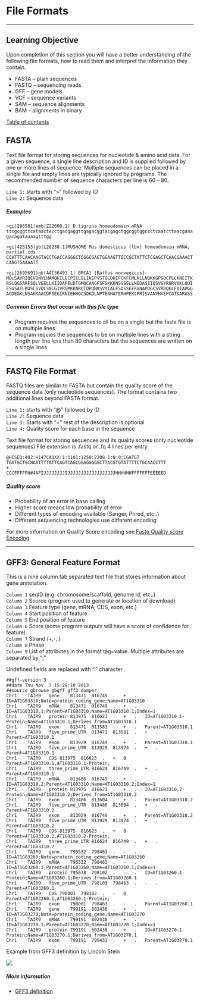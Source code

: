 # File Formats
---
## Learning Objective
Upon completion of this section you will have a better understanding of the following file formats, how to read them and interpret the information they contain.

* FASTA – plain sequences
* FASTQ – sequencing reads
* GFF – gene models
* VCF – sequence variants
* SAM – sequence alignments
* BAM – alignments in binary


[Table of contents](/index.md)

## FASTA

Text file format for storing sequences
for nucleotide & amino acid data.  For a given sequence, a single line description and ID is supplied followed by one or more lines of sequence.  Multiple sequences can be placed in a single file and empty lines are typically ignored by programs.  The recommended number of sequence characters per line is 60 – 80.

```Line 1:``` starts with “>” followed by ID  
```Line 2:``` Sequence data  

##### Examples
```
>gi|296581|emb|Z22600.1| D.tigrina homeodomain mRNA
ttcgcggttcataactacctgacgaggttgagacggtacgagctggcggtggccctcaatcttaacgaaa
gacagataaaagtttgg
```
```
>gi|425153|gb|L26238.1|MUSHOME Mus domesticus (lbx) homeodomain mRNA, partial cds
CCATTTCAACAAGTACCTGACCAGGGCTCGGCGAGTGGAAGTTGCCGCTATTCTCGAGCTCAACGAAACT
CAAGTGAAAATT
```
```
>gi|2695691|gb|AAC36493.1| BRCA1 [Rattus norvegicus]
MDLSAVRIQEVQNVLHAMQKILECPICLELIKEPVSTQCDHIFCKFCMLKLLNQKKGPSQCPLCKNEITK
RSLQGSARFSQLVEELLKIIDAFELDTGMQCANGFSFSKKKNSSSELLNEDASIIQSVGYRNRVKKLQQI
ESGSATLKDSLSVQLSNLGIVRSMKKNRQTQPQNKSVYIALESDSSEERVNAPDGCSVRDQELFQIAPGG
AGDEGKLNSAKKAACDFSEGIRNIEHHQCSDKDLNPTENHATERHPEKCPRISVANVHVEPCGTDARASS
```

##### Common Errors that occur with this file type

* Program requires the sequences to all be on a single but the fasta file is on multiple lines
* Program requies the sequences to be on multiple lines with a string length per line less than 80 characters but the sequences are written on a single lines

---

## FASTQ File Format

FASTQ files are similar to FASTA but contain the quality score of the sequence data (only nucleotide sequences). The format contains two additional lines beyond FASTA format.

```Line 1:``` starts with “@” followed by ID  
```Line 2:``` Sequence data  
```Line 3:``` Starts with “+”       rest of the description is optional  
```Line 4:``` Quality score for each base in the sequence


Text file format for storing sequences and its quality scores (only nucleotide sequences)
File extension is .fastq or .fq
4 lines per entry

```
@HISEQ:402:H147CADXX:1:1101:1250:2208 1:N:0:CGATGT
TGATGCTGCNAATTTTATTCAGTCAGCGGAGGGGGCTTACGTGTATTTTCTGCAACCTTT
+
CCCFFFFFH#4AFIJJJJJJJJIJJJJJJJJJJJJJJJJJJHHHHHHFFFFFFFEEEEED
```

##### Quality score

* Probability of an error in base calling
* Higher score means low probability of error
* Different types of encoding available (Sanger, Phred, etc..)
* Different sequencing technologies use different encoding

For more information on Quality Score encoding see [Fastq Quality score Encoding](introduction/fastqquality-Score-encoding.md)


---

## GFF3: General Feature Format

This is a nine column tab separated text file that stores information about gene annotation.

```Column 1```  seqID (e.g. chromosome/scaffold, genome id, etc..)  
```Column 2```  Source (program used to generate or location of download)  
```Column 3```  Feature type (gene, mRNA, CDS, exon, etc.)  
```Column 4```  Start position of feature  
```Column 5```  End position of feature  
```Column 6```  Score (some program outputs will have a score of confidence for feature)  
```Column 7```  Strand (+,-,.)  
```Column 8```  Phase  
```Column 9```  List of attributes in the format tag=value. Multiple attributes are separated by “;”

Undefined fields are replaced with “.” character


```
##gff-version 3
##date Thu Nov  7 15:29:10 2013
##source gbrowse gbgff gff3 dumper
Chr1	TAIR9	gene	813471	816749	.	+	.	ID=AT1G03310;Note=protein_coding_gene;Name=AT1G03310
Chr1	TAIR9	mRNA	813471	816749	.	+	.	ID=AT1G03310.1;Parent=AT1G03310;Name=AT1G03310.1;Index=1
Chr1	TAIR9	protein	813975	816623	.	+	.	ID=AT1G03310.1-Protein;Name=AT1G03310.1;Derives_from=AT1G03310.1
Chr1	TAIR9	exon	813471	813581	.	+	.	Parent=AT1G03310.1
Chr1	TAIR9	five_prime_UTR	813471	813581	.	+	.	Parent=AT1G03310.1
Chr1	TAIR9	exon	813929	816749	.	+	.	Parent=AT1G03310.1
Chr1	TAIR9	five_prime_UTR	813929	813974	.	+	.	Parent=AT1G03310.1
Chr1	TAIR9	CDS	813975	816623	.	+	0	Parent=AT1G03310.1,AT1G03310.1-Protein;
Chr1	TAIR9	three_prime_UTR	816624	816749	.	+	.	Parent=AT1G03310.1
Chr1	TAIR9	mRNA	813486	816749	.	+	.	ID=AT1G03310.2;Parent=AT1G03310;Name=AT1G03310.2;Index=1
Chr1	TAIR9	protein	813975	816623	.	+	.	ID=AT1G03310.2-Protein;Name=AT1G03310.2;Derives_from=AT1G03310.2
Chr1	TAIR9	exon	813486	813604	.	+	.	Parent=AT1G03310.2
Chr1	TAIR9	five_prime_UTR	813486	813604	.	+	.	Parent=AT1G03310.2
Chr1	TAIR9	exon	813929	816749	.	+	.	Parent=AT1G03310.2
Chr1	TAIR9	five_prime_UTR	813929	813974	.	+	.	Parent=AT1G03310.2
Chr1	TAIR9	CDS	813975	816623	.	+	0	Parent=AT1G03310.2,AT1G03310.2-Protein;
Chr1	TAIR9	three_prime_UTR	816624	816749	.	+	.	Parent=AT1G03310.2
Chr1	TAIR9	gene	795532	798463	.	-	.	ID=AT1G03260;Note=protein_coding_gene;Name=AT1G03260
Chr1	TAIR9	mRNA	795532	798463	.	-	.	ID=AT1G03260.1;Parent=AT1G03260;Name=AT1G03260.1;Index=1
Chr1	TAIR9	protein	795678	798102	.	-	.	ID=AT1G03260.1-Protein;Name=AT1G03260.1;Derives_from=AT1G03260.1
Chr1	TAIR9	five_prime_UTR	798103	798463	.	-	.	Parent=AT1G03260.1
Chr1	TAIR9	CDS	798001	798102	.	-	0	Parent=AT1G03260.1,AT1G03260.1-Protein;
Chr1	TAIR9	exon	798001	798463	.	-	.	Parent=AT1G03260.1
Chr1	TAIR9	gene	799191	802436	.	+	.	ID=AT1G03270;Note=protein_coding_gene;Name=AT1G03270
Chr1	TAIR9	mRNA	799191	802436	.	+	.	ID=AT1G03270.1;Parent=AT1G03270;Name=AT1G03270.1;Index=1
Chr1	TAIR9	protein	799191	802436	.	+	.	ID=AT1G03270.1-Protein;Name=AT1G03270.1;Derives_from=AT1G03270.1
Chr1	TAIR9	exon	799191	799431	.	+	.	Parent=AT1G03270.1
```

Example from GFF3 definition by Lincoln Stein

![](https://github.com/The-Sequence-Ontology/Specifications/blob/master/img/figure1.png)

#####  More information
* [GFF3 definition](https://raw.githubusercontent.com/The-Sequence-Ontology/Specifications/master/img/figure1.png)

